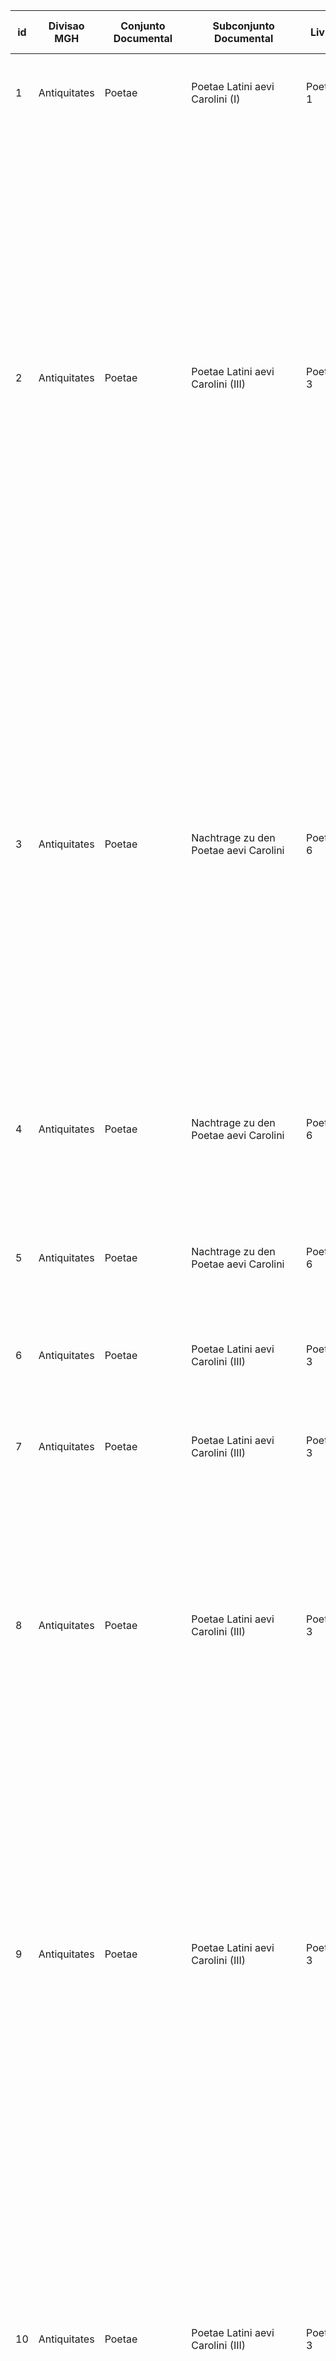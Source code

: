 ﻿| id | Divisao MGH  | Conjunto Documental                                             | Subconjunto Documental                                                   | Livro            | No. do Documento | Pagina | Tipo Documental 1 | Tipo Documental 2 | Tipo Documental 3 | Sujeito Associado 1          | Sujeito Associado 2   | Ano - Inicio | Ano - Fim | Regiao Associada            | Citacao                                                                                                                                                                                                                                                                                                                                                                                                                                                                                                                                                                                                                                                                                                                                                                                                                                               | Termo Original                                                                                                                                                                                                                                                                                                      | Termo                                                                                                                                                                                                                                                                                                                                                                                                                           | Palavra Anterior | Palavra Posterior | 1a Declinacao | 2a Declinacao | 3a Declinacao | 4a Declinacao | 5a Declinacao | Classificacao do termo 1 | Classificacao do termo 2 | Masculino | Feminino | Neutro | Singular | Plural | Caso Nominativo | Caso Genitivo | Caso Dativo | Caso Acusativo | Caso Ablativo | Caso Vocativo |     |     |
|----|--------------|-----------------------------------------------------------------|--------------------------------------------------------------------------|------------------|------------------|--------|-------------------|-------------------|-------------------|------------------------------|-----------------------|--------------|-----------|-----------------------------|-------------------------------------------------------------------------------------------------------------------------------------------------------------------------------------------------------------------------------------------------------------------------------------------------------------------------------------------------------------------------------------------------------------------------------------------------------------------------------------------------------------------------------------------------------------------------------------------------------------------------------------------------------------------------------------------------------------------------------------------------------------------------------------------------------------------------------------------------------|---------------------------------------------------------------------------------------------------------------------------------------------------------------------------------------------------------------------------------------------------------------------------------------------------------------------|---------------------------------------------------------------------------------------------------------------------------------------------------------------------------------------------------------------------------------------------------------------------------------------------------------------------------------------------------------------------------------------------------------------------------------|------------------|-------------------|---------------|---------------|---------------|---------------|---------------|--------------------------|--------------------------|-----------|----------|--------|----------|--------|-----------------|---------------|-------------|----------------|---------------|---------------|-----|-----|
| 1  | Antiquitates | Poetae                                                          | Poetae Latini aevi Carolini (I)                                          | Poetae 1         | 10               | 47     | Poesia            | NA                | NA                | Paulo Diacono                | NA                    | 750          | 799       | Monte Cassino               | Illius in patria coniunx miseranda per omnes Mendicat plateas ore tremente cibos.                                                                                                                                                                                                                                                                                                                                                                                                                                                                                                                                                                                                                                                                                                                                                                     | mendicat                                                                                                                                                                                                                                                                                                            | mendica                                                                                                                                                                                                                                                                                                                                                                                                                         | omnes            | plateas           | Sim           | Nao           | Nao           | Nao           | Nao           | Adjetivo                 | NA                       | Nao       | Sim      | Sim    | Sim      | Sim    | Sim             | Nao           | Nao         | Nao            | Nao           | Sim           |     |     |
| 2  | Antiquitates | Poetae                                                          | Poetae Latini aevi Carolini (III)                                        | Poetae 3         | 80               | 324    | Poesia            | NA                | NA                | Micon de Saint-Riquier       | NA                    | 801          | 900       | Saint-Riquier               | "Idcirco renuo post hunc spectare sequentem - Hoc operae insudando loquor, velut actenus egi - Atque dies inibi vaciles deducere sperno, Ne perdam pensum domino merito quoque pactum, Et, pater, infensus maneam ne forte volentes, Ipsam ad qui, contra, sitiunt deflectere colla Cum consulta patrum, quorum est sapientia mater, Ossa fovere queant CChisti pro nomine nuda Mendicum ut hilari, stipem nec non dare largam, Quo, iustus sederit cum iudex sede paterna Undique stipatus sanctorum iure maniplis, ""Iam, qui ita fecistis,"" reboet ""properate, beati, Ac sceptrum longis promissum sumite saeclis""."                                                                                                                                                                                                                            | mendicum                                                                                                                                                                                                                                                                                                            | mendicum                                                                                                                                                                                                                                                                                                                                                                                                                        | nuda             | ut                | Nao           | Sim           | Nao           | Nao           | Nao           | Adjetivo                 | NA                       | Sim       | Nao      | Sim    | Sim      | Nao    | Nao             | Nao           | Nao         | Sim            | Nao           | Nao           |     |     |
| 3  | Antiquitates | Poetae                                                          | Nachtrage zu den Poetae aevi Carolini                                    | Poetae 6         | 1                | 136    | Poesia            | NA                | NA                | NA                           | NA                    | 801          | 900       | NA                          | "Ad hoc cum studio cuncti concurrite festum, Omnis ovans aetas, pueri iuvenesque senesque; Currat anus, virgo, vitricus, noverca socerque, Garrulus et mimicus, bucco pariterque Pelignus, Pauper, egenus, inops pariter cum divite gaza, Dux ciliarcus et eximius cum semine regis Rex, regina, matrona potens cum paupere turba, Rusticulus, emptor seu venditor, ethnicus, exul, Advena, mendicus, peregrinus et incola terrae, Vocibus excelsis domino super omnia grates Solvite cantantes magno cum murmure laudem."                                                                                                                                                                                                                                                                                                                            | mendicus                                                                                                                                                                                                                                                                                                            | mendicus                                                                                                                                                                                                                                                                                                                                                                                                                        | advena           | peregrinus        | Nao           | Sim           | Nao           | Nao           | Nao           | Adjetivo                 | NA                       | Sim       | Nao      | Sim    | Sim      | Nao    | Sim             | Nao           | Nao         | Nao            | Nao           | Nao           |     |     |
| 4  | Antiquitates | Poetae                                                          | Nachtrage zu den Poetae aevi Carolini                                    | Poetae 6         | 1                | 92     | Poesia            | Na                | NA                | Godescalco de Orbais         | NA                    | 808          | 867       | Orbais                      | In me autem nunc reversus cum sim mendicissimus Cumque tuae sciam prorsus multos penetralibus Mercennarios in domus abundare panibus,                                                                                                                                                                                                                                                                                                                                                                                                                                                                                                                                                                                                                                                                                                                 | mendicissimus                                                                                                                                                                                                                                                                                                       | mendicis                                                                                                                                                                                                                                                                                                                                                                                                                        | sim              | cumque            | Sim           | Sim           | Nao           | Nao           | Nao           | Adjetivo                 | NA                       | Sim       | Nao      | Sim    | Nao      | Sim    | Nao             | Nao           | Sim         | Nao            | Sim           | Nao           |     |     |
| 5  | Antiquitates | Poetae                                                          | Nachtrage zu den Poetae aevi Carolini                                    | Poetae 6         | 1                | 93     | Poesia            | Na                | NA                | Godescalco de Orbais         | NA                    | 808          | 867       | Orbais                      | Qui ad te ubi reversus fuit mendicissimus, Consumptis paternis rebus atque bonis omnibus Indigens suilli victus, sed carens hoc funditus                                                                                                                                                                                                                                                                                                                                                                                                                                                                                                                                                                                                                                                                                                              | mendicissimus                                                                                                                                                                                                                                                                                                       | mendicis                                                                                                                                                                                                                                                                                                                                                                                                                        | fuit             | consumptis        | Sim           | Sim           | Nao           | Nao           | Nao           | Adjetivo                 | NA                       | Sim       | Nao      | Sim    | Nao      | Sim    | Nao             | Nao           | Sim         | Nao            | Sim           | Nao           |     |     |
| 6  | Antiquitates | Poetae                                                          | Poetae Latini aevi Carolini (III)                                        | Poetae 3         | NA               | 496    | Poesia            | Hagiografia       | NA                | Erico de Auxerre             | NA                    | 841          | 875       | Auxerre                     | Occurrit mendica manus stipemque petebat Docta et sufficiens aliena vivere quadra.                                                                                                                                                                                                                                                                                                                                                                                                                                                                                                                                                                                                                                                                                                                                                                    | mendica                                                                                                                                                                                                                                                                                                             | mendica                                                                                                                                                                                                                                                                                                                                                                                                                         | occurrit         | manus             | Sim           | Nao           | Nao           | Nao           | Nao           | Adjetivo                 | NA                       | Nao       | Sim      | Sim    | Sim      | Sim    | Sim             | Nao           | Nao         | Nao            | Nao           | Sim           |     |     |
| 7  | Antiquitates | Poetae                                                          | Poetae Latini aevi Carolini (III)                                        | Poetae 3         | NA               | 640    | Poesia            | NA                | NA                | Milon de Saint-Amand         | NA                    | 850          | 872       | Saint-Amand-les-Eaux        | Quod super extat, inops capiat mendici, egenus, Crescat elemosinae culmus, sit largus avarus, Caelica terrestri mercentur praemia limo.                                                                                                                                                                                                                                                                                                                                                                                                                                                                                                                                                                                                                                                                                                               | mendici                                                                                                                                                                                                                                                                                                             | mendici                                                                                                                                                                                                                                                                                                                                                                                                                         | capiat           | egenus            | Nao           | Sim           | Nao           | Nao           | Nao           | Adjetivo                 | NA                       | Sim       | Nao      | Sim    | Sim      | Sim    | Nao             | Sim           | Nao         | Nao            | Nao           | Nao           |     |     |
| 8  | Antiquitates | Poetae                                                          | Poetae Latini aevi Carolini (III)                                        | Poetae 3         | NA               | 642    | Poesia            | NA                | NA                | Milon de Saint-Amand         | NA                    | 850          | 872       | Saint-Amand-les-Eaux        | "Aetas quippe suo currit iam sexta meatum; Septima sancta quies sanctis sine fine feretur: Non labor ullus erit, nec erunt tunc tempora arandi,Nulla ibi spes segetis, quia semina nulla serentur, Quippe feret meritis aequalia lucra maniplis, Qui modo stertit iners, mendicus habebitur illic."                                                                                                                                                                                                                                                                                                                                                                                                                                                                                                                                                   | mendicus                                                                                                                                                                                                                                                                                                            | mendicus                                                                                                                                                                                                                                                                                                                                                                                                                        | iners            | habebitur         | Nao           | Sim           | Nao           | Nao           | Nao           | Adjetivo                 | NA                       | Sim       | Nao      | Sim    | Sim      | Nao    | Sim             | Nao           | Nao         | Nao            | Nao           | Nao           |     |     |
| 9  | Antiquitates | Poetae                                                          | Poetae Latini aevi Carolini (III)                                        | Poetae 3         | NA               | 673    | Poesia            | NA                | NA                | Milon de Saint-Amand         | NA                    | 850          | 872       | Saint-Amand-les-Eaux        | Divitias cuius largas modo quisque benigne Respuit oblatas, tunc hic mendicus egebit, Cum frigentis aquae guttam digitique requiret Extremum, nec adire quidem sancta illa licebit Ostia, felices per quae meruere supernam Urbem intrare dei summaque in pace vigere, Sed tetro in baratro vastaque voragine clausus Inque undante chao pice sulphure vermibus igne Dentibus horrificis stridens gemitumque frequentans Speque carens veniae, cariturus fine cupito Haec semper patietur et his reparabitur ustus.                                                                                                                                                                                                                                                                                                                                   | mendicus                                                                                                                                                                                                                                                                                                            | mendicus                                                                                                                                                                                                                                                                                                                                                                                                                        | hic              | egebit            | Nao           | Sim           | Nao           | Nao           | Nao           | Adjetivo                 | NA                       | Sim       | Nao      | Sim    | Sim      | Nao    | Sim             | Nao           | Nao         | Nao            | Nao           | Nao           |     |     |
| 10 | Antiquitates | Poetae                                                          | Poetae Latini aevi Carolini (III)                                        | Poetae 3         | NA               | 600    | Poesia            | NA                | NA                | Milon de Saint-Amand         | NA                    | 850          | 872       | Saint-Amand-les-Eaux        | "Tempore quo quidam residebat ad ostia templi Mendicus, rebus pauper, sed lumine frontis Pauperior                                                                                                                                                                                                                                                                                                                                                                                                                                                                                                                                                                                                                                                                                                                                                    | quem hac affatur voce sacerdos: ""O homo, si fidei retines in pectore lucem, Ablue aqua clausos oculos, qua sanctus Amandus Abluit ille manus: hoc spondeo te renovandum Unguine: lux rediens caecis infusa fenestris Monstrabit, sancti quantum benedictio digna est, Nec vacuus credens fidei virtute redibis""." | mendicus                                                                                                                                                                                                                                                                                                                                                                                                                        | mendicus         | templi            | Nao           | Nao           | Sim           | Nao           | Nao           | Nao                      | Adjetivo                 | NA        | Sim      | Nao    | Sim      | Sim    | Nao             | Sim           | Nao         | Nao            | Nao           | Nao           | Nao |     |
| 11 | Antiquitates | Poetae                                                          | Poetae Latini aevi Carolini (IV)                                         | Poetae 4         | 151              | 846    | Poesia            | Hagiografia       | NA                | NA                           | NA                    | 701          | 800       | NA                          | Cui ut innotescebat Iustini praesentia, Mendicabat, ut donaret illi elemosinam, Quo paene extortam fame recrearet animam.                                                                                                                                                                                                                                                                                                                                                                                                                                                                                                                                                                                                                                                                                                                             | mendicabat                                                                                                                                                                                                                                                                                                          | mendica                                                                                                                                                                                                                                                                                                                                                                                                                         | praesentia       | ut                | Sim           | Nao           | Nao           | Nao           | Nao           | Adjetivo                 | NA                       | Nao       | Sim      | Sim    | Sim      | Sim    | Sim             | Nao           | Nao         | Nao            | Nao           | Sim           |     |     |
| 12 | Antiquitates | Poetae                                                          | Poetae Latini aevi Carolini (IV)                                         | Poetae 4         | 151              | 847    | Poesia            | Hagiografia       | NA                | NA                           | NA                    | 701          | 800       | NA                          | "Vides"", inquit, ""pater, quanto bono conpensabimus, Dum ex his, quae nos habemus, subvenimus inopi, Et idcirco, quod mendico datum est, non querere."""                                                                                                                                                                                                                                                                                                                                                                                                                                                                                                                                                                                                                                                                                             | mendico                                                                                                                                                                                                                                                                                                             | mendico                                                                                                                                                                                                                                                                                                                                                                                                                         | quod             | datum             | Nao           | Sim           | Nao           | Nao           | Nao           | Adjetivo                 | NA                       | Sim       | Nao      | Sim    | Sim      | Nao    | Nao             | Nao           | Sim         | Nao            | Sim           | Nao           |     |     |
| 13 | Antiquitates | Poetae                                                          | Poetae Latini aevi Carolini (II)                                         | Poetae 2         | 6                | 469    | Poesia            | NA                | NA                | NA                           | NA                    | 801          | 900       | NA                          | Cumque pii funus celebrarent agmina plebis, Constitit ecce illic quidam mendicus et artes Membrorum penitus contractus pedidit omnes.                                                                                                                                                                                                                                                                                                                                                                                                                                                                                                                                                                                                                                                                                                                 | mendicus                                                                                                                                                                                                                                                                                                            | mendicus                                                                                                                                                                                                                                                                                                                                                                                                                        | quidam           | et                | Nao           | Sim           | Nao           | Nao           | Nao           | Adjetivo                 | NA                       | Sim       | Nao      | Sim    | Sim      | Nao    | Sim             | Nao           | Nao         | Nao            | Nao           | Nao           |     |     |
| 14 | Epistolae    | Epistolae (in Quart)                                            | Epistolae Karolini aevi (III)                                            | Epp. 5           | 2                | 35     | Carta             | NA                | NA                | Adriano I                    | Carlos I o Magno      | 791          | 791       | NA                          | Et post haec sic alius lector legit superne beati Antipatri episcopi Bostrae ex sermone de fluxo sanguine, ubi post multa explanatione dicens sanctus inquid: Et adepta donum, titulum erexit Christo, divicias quidem mendicis expendens, divitiae vero relique offerens Christo.                                                                                                                                                                                                                                                                                                                                                                                                                                                                                                                                                                    | mendicis                                                                                                                                                                                                                                                                                                            | mendicis                                                                                                                                                                                                                                                                                                                                                                                                                        | quidem           | expendens         | Sim           | Sim           | Nao           | Nao           | Nao           | Adjetivo                 | NA                       | Sim       | Nao      | Sim    | Nao      | Sim    | Nao             | Nao           | Sim         | Nao            | Sim           | Nao           |     |     |
| 15 | Epistolae    | Epistolae (in Quart)                                            | Epistolae Karolini aevi (II)                                             | Epp. 4           | 246              | 394    | Carta             | NA                | NA                | Alcuino                      | NA                    | 801          | 802       | Tours                       | "Concursus fuit in civitate subito mendicorum ex omni parte, suum parati defensorem defendere; timor et tumultus ubique increpuit."                                                                                                                                                                                                                                                                                                                                                                                                                                                                                                                                                                                                                                                                                                                   | mendicorum                                                                                                                                                                                                                                                                                                          | mendicorum                                                                                                                                                                                                                                                                                                                                                                                                                      | subito           | ex                | Nao           | Sim           | Nao           | Nao           | Nao           | Adjetivo                 | NA                       | Sim       | Nao      | Sim    | Nao      | Sim    | Nao             | Sim           | Nao         | Nao            | Nao           | Nao           |     |     |
| 16 | Epistolae    | Epistolae (in Quart)                                            | Epistolae Karolini aevi (III)                                            | Epp. 5           | 1                | 367    | Carta             | NA                | NA                | Amulo de Lyon                | NA                    | 841          | 844       | Lyon                        | Cum haec largiente vobis Domino fideliter atque instanter annuntiata fuerint et observata, confidimus in ipsius pietate, quoniam, cessante inani ac supervacua largitione munerum ac votorum, cessabit etiam multitudo illa simulantium et simulatio percussionum ac dementationum, cum unusquisque non vana et falsa ostentare, sed ad corpusculi sustentationem necessaria quaerere vel etiam mendicare cogetur, ita ut si forte aliqui obstinatiores in tali facto apparere voluerint, duris omnino verberibus coerciti ad confessionem veritatis compellendi nobis esse videantur.                                                                                                                                                                                                                                                                | mendicare                                                                                                                                                                                                                                                                                                           | mendica                                                                                                                                                                                                                                                                                                                                                                                                                         | etiam            | cogetur           | Sim           | Nao           | Nao           | Nao           | Nao           | Adjetivo                 | NA                       | Nao       | Sim      | Sim    | Sim      | Sim    | Sim             | Nao           | Nao         | Nao            | Nao           | Sim           |     |     |
| 17 | Epistolae    | Epistolae (in Quart)                                            | Epistolae Karolini aevi (II)                                             | Epp. 4           | 4                | 598    | Carta             | NA                | NA                | Claudio de Turim             | NA                    | 816          | 816       | Turim                       | "Attamen licet non viribus meis, sed meritis vestris, adiuvante illo qui aperuit os mutorum et linguas infantium fecit dissertas: qui est fidelis in verbis suis et sanctus in omnibus operibus suis                                                                                                                                                                                                                                                                                                                                                                                                                                                                                                                                                                                                                                                  | qui dixit: ""Petite et accipietis, quaerite et invenietis, pulsate et aperietur vobis""                                                                                                                                                                                                                             | largiente pietate eius circa socordiam sensus mei epistolas beati iam dicti apostoli Pauli ad Ephesios atque ad Philippenses, non tam ex maiorum tractatibus quam ex diversorum tractatuum sententiis, veluti mendicus non habens propriam segetem, sed post terga metentium ex aliorum messem congregat sibi victum, ne hiemis tempore fame periclitetur: ita et ego ex aliorum dictis has brevi stilo comprehendi epistolas." | mendicus         | mendicus          | non           | Nao           | Nao           | Sim           | Nao           | Nao                      | Nao                      | Adjetivo  | NA       | Sim    | Nao      | Sim    | Sim             | Nao           | Sim         | Nao            | Nao           | Nao           | Nao | Nao |
| 18 | Epistolae    | Epistolae (in Quart)                                            | Epistolae Karolini aevi (III)                                            | Epp. 5           | 21               | 291    | Carta             | NA                | NA                | Frotario de Toul             | NA                    | 825          | 830       | Toul                        | Quod quia ipse sine vestra iussione nullatenus se facturum dixit, ideo illi omnes pariter communi intencione communique precae postulaverunt, ut illis licentiam daremus ad vestrae pietatis praesenciam recurrendi et vestram misericordiam implorandi, dicentes se magis velle de aeodem monasterio expelli et in peregrinatione et mendicitate vivere, quam falsis promissionibus ulterius credere et sub falso monachorum nomine militare.                                                                                                                                                                                                                                                                                                                                                                                                        | mendicitate                                                                                                                                                                                                                                                                                                         | mendici                                                                                                                                                                                                                                                                                                                                                                                                                         | et               | vivere            | Nao           | Sim           | Nao           | Nao           | Nao           | Adjetivo                 | NA                       | Sim       | Nao      | Sim    | Sim      | Sim    | Nao             | Sim           | Nao         | Nao            | Nao           | Nao           |     |     |
| 19 | Epistolae    | Epistolae (in Quart)                                            | Epistolae Karolini aevi (V)                                              | Epp. 7           | 22               | 20     | Carta             | NA                | NA                | Joao VIII Papa               | Carlos II o Calvo     | 876          | 876       | Roma                        | En civitates, castra et villae destitute habitatoribus perierunt et episcopi hac illacque dispersi, sola illis apostolorum principum limina derelicta sunt in refugium, cum episcopia eorum in ferarum sint redacta cubilia et, ipsi vagi et sine tectis inventi, non iam eis liceat praedicare, sed mendicare.                                                                                                                                                                                                                                                                                                                                                                                                                                                                                                                                       | mendicare                                                                                                                                                                                                                                                                                                           | mendica                                                                                                                                                                                                                                                                                                                                                                                                                         | sed              | NA                | Sim           | Nao           | Nao           | Nao           | Nao           | Adjetivo                 | NA                       | Nao       | Sim      | Sim    | Sim      | Sim    | Sim             | Nao           | Nao         | Nao            | Nao           | Sim           |     |     |
| 20 | Leges        | Capitularia regum Francorum                                     | Capitularia regum Francorum I                                            | Capit. 2         | 201              | 61     | Capitular         | NA                | NA                | Lotario I                    | NA                    | 832          | 832       | Pavia                       | Ideo haec de liberis hominibus diximus, ne forte parentes contra iustitiam fiant exeredati et regale obsequium minuatur et ipsi heredes propter indigentiam mendici vel latrones seu malefactores efficiantur.                                                                                                                                                                                                                                                                                                                                                                                                                                                                                                                                                                                                                                        | mendici                                                                                                                                                                                                                                                                                                             | mendici                                                                                                                                                                                                                                                                                                                                                                                                                         | indigentiam      | vel               | Nao           | Sim           | Nao           | Nao           | Nao           | Adjetivo                 | NA                       | Sim       | Nao      | Sim    | Sim      | Sim    | Nao             | Sim           | Nao         | Nao            | Nao           | Nao           |     |     |
| 21 | Leges        | Capitularia regum Francorum                                     | Capitularia regum Francorum I                                            | Capit. 1         | 146              | 298    | Capitular         | NA                | NA                | Luis I o Piedoso             | NA                    | 820          | 820       | Aachen                      | Ut super mendicos et pauperes magistri constituantur qui de eis magnam curam et providentiam habeant, ut [...] ores et simulatores inter eos se celare non possint.                                                                                                                                                                                                                                                                                                                                                                                                                                                                                                                                                                                                                                                                                   | mendicos                                                                                                                                                                                                                                                                                                            | mendicos                                                                                                                                                                                                                                                                                                                                                                                                                        | super            | et                | Nao           | Sim           | Nao           | Nao           | Nao           | Adjetivo                 | NA                       | Sim       | Nao      | Nao    | Nao      | Sim    | Nao             | Nao           | Nao         | Sim            | Nao           | Nao           |     |     |
| 22 | Leges        | Capitularia regum Francorum                                     | Capitularia regum Francorum I                                            | Capit. 1         | 44               | 125    | Capitular         | NA                | NA                | Carlos I o Magno             | NA                    | 806          | 806       | Thionville                  | Ideo haec et supra et hic de liberis hominibus diximus, ne forte parentes contra iustitiam fiant exhereditati et regale obsequium minuatur et ipsi heredes propter indigentiam mendici vel latrones seu malefactores efficiantur.                                                                                                                                                                                                                                                                                                                                                                                                                                                                                                                                                                                                                     | mendici                                                                                                                                                                                                                                                                                                             | mendici                                                                                                                                                                                                                                                                                                                                                                                                                         | indigentiam      | vel               | Nao           | Sim           | Nao           | Nao           | Nao           | Adjetivo                 | NA                       | Sim       | Nao      | Sim    | Sim      | Sim    | Nao             | Sim           | Nao         | Nao            | Nao           | Nao           |     |     |
| 23 | Leges        | Capitularia regum Francorum                                     | Capitularia regum Francorum I                                            | Capit. 1         | 46               | 132    | Capitular         | NA                | NA                | Carlos I o Magno             | NA                    | 806          | 806       | Nimegue                     | "De mendicis qui per patrias discurrunt volumus, ut unusquisque fidelium nostrorum suum pauperem de beneficio aut de propria familia nutriat, et non permittat aliubi ire mendicando; et ubi tales inventi fuerint, nisi manibus haberent, nullus eis quicquam tribuere praesumat."                                                                                                                                                                                                                                                                                                                                                                                                                                                                                                                                                                   | mendicis                                                                                                                                                                                                                                                                                                            | mendicis                                                                                                                                                                                                                                                                                                                                                                                                                        | de               | qui               | Sim           | Sim           | Nao           | Nao           | Nao           | Adjetivo                 | NA                       | Sim       | Nao      | Sim    | Nao      | Sim    | Nao             | Nao           | Sim         | Nao            | Sim           | Nao           |     |     |
| 23 | Leges        | Capitularia regum Francorum                                     | Capitularia regum Francorum I                                            | Capit. 1         | 46               | 132    | Capitular         | NA                | NA                | Carlos I o Magno             | NA                    | 806          | 806       | Nimegue                     | "De mendicis qui per patrias discurrunt volumus, ut unusquisque fidelium nostrorum suum pauperem de beneficio aut de propria familia nutriat, et non permittat aliubi ire mendicando; et ubi tales inventi fuerint, nisi manibus haberent, nullus eis quicquam tribuere praesumat."                                                                                                                                                                                                                                                                                                                                                                                                                                                                                                                                                                   | mendicando                                                                                                                                                                                                                                                                                                          | mendica                                                                                                                                                                                                                                                                                                                                                                                                                         | ire              | et                | Sim           | Nao           | Nao           | Nao           | Nao           | Adjetivo                 | NA                       | Nao       | Sim      | Sim    | Sim      | Sim    | Sim             | Nao           | Nao         | Nao            | Nao           | Sim           |     |     |
| 24 | Leges        | Capitularia regum Francorum                                     | Capitularia regum Francorum II                                           | Capit. 2         | 261              | 277    | Capitular         | NA                | NA                | Carlos II o Calvo            | NA                    | 854          | 854       | Attigny                     | De advenis, quos affligunt ministri rei publicae, scilicet ut qui ab illis, quos Nortmanni vel Brittones adflixerunt, et ideo mendicando in istud regnum venerunt, vel qui propter adflictionem Aquitanicam huc venerunt, censum vel operationes exegerunt, hoc cum sua lege illis emendet.                                                                                                                                                                                                                                                                                                                                                                                                                                                                                                                                                           | mendicando                                                                                                                                                                                                                                                                                                          | mendica                                                                                                                                                                                                                                                                                                                                                                                                                         | ideo             | in                | Sim           | Nao           | Nao           | Nao           | Nao           | Adjetivo                 | NA                       | Nao       | Sim      | Sim    | Sim      | Sim    | Sim             | Nao           | Nao         | Nao            | Nao           | Sim           |     |     |
| 25 | Leges        | Capitularia regum Francorum                                     | Capitularia regum Francorum II                                           | Capit. 2         | 293              | 408    | Capitular         | Ata Conciliar     | NA                | NA                           | NA                    | 845          | 846       | Meaux-Paris                 | Et non solum supervenientes in eadem hospitalia non recipiuntur, verum etiam ipsi, qui ab infantia in eisdem locis sub religione Domino militaverunt, et exinde eiciuntur et ostiatim mendicare coguntur.                                                                                                                                                                                                                                                                                                                                                                                                                                                                                                                                                                                                                                             | mendicare                                                                                                                                                                                                                                                                                                           | mendica                                                                                                                                                                                                                                                                                                                                                                                                                         | ostiatim         | coguntur          | Sim           | Nao           | Nao           | Nao           | Nao           | Adjetivo                 | NA                       | Nao       | Sim      | Sim    | Sim      | Sim    | Sim             | Nao           | Nao         | Nao            | Nao           | Sim           |     |     |
| 26 | Leges        | Capitularia regum Francorum                                     | Capitularia regum Francorum II                                           | Capit. 2         | 248              | 180    | Capitular         | Ata conciliar     | NA                | NA                           | NA                    | 847          | 847       | Mainz                       | Monemus regiam pietatem de oppressione pauperum liberorum, ut non a potentioribus per aliquod malum ingenium contra iustitiam opprimantur vel cogantur, ut res suas vendant sive tradant, ne forte parentes eorum contra iustitiam fiant exeredati et regale obsequium minuatur et ipsi propter indigentiam mendici vel latrones seu malefactores efficiantur.                                                                                                                                                                                                                                                                                                                                                                                                                                                                                        | mendici                                                                                                                                                                                                                                                                                                             | mendici                                                                                                                                                                                                                                                                                                                                                                                                                         | indigentiam      | vel               | Nao           | Sim           | Nao           | Nao           | Nao           | Adjetivo                 | NA                       | Sim       | Nao      | Sim    | Sim      | Sim    | Nao             | Sim           | Nao         | Nao            | Nao           | Nao           |     |     |
| 27 | Leges        | Capitularia regum Francorum, Nova series                        | Die Kapitulariensammlung des Ansegis                                     | Capit. N. S. 1   | NA               | 438    | Capitular         | NA                | NA                | Ansegiso de Fontenelle       | NA                    | 826          | 827       | NA                          | CXVIII. De mendicis discurrentibus.                                                                                                                                                                                                                                                                                                                                                                                                                                                                                                                                                                                                                                                                                                                                                                                                                   | mendicis                                                                                                                                                                                                                                                                                                            | mendicis                                                                                                                                                                                                                                                                                                                                                                                                                        | de               | discurrentibus    | Sim           | Sim           | Nao           | Nao           | Nao           | Adjetivo                 | NA                       | Sim       | Nao      | Sim    | Nao      | Sim    | Nao             | Nao           | Sim         | Nao            | Sim           | Nao           |     |     |
| 28 | Leges        | Capitularia regum Francorum, Nova series                        | Die Kapitulariensammlung des Ansegis                                     | Capit. N. S. 1   | NA               | 500    | Capitular         | NA                | NA                | Ansegiso de Fontenelle       | NA                    | 826          | 827       | NA                          | Ideo haec et supra et hic de liberis hominibus diximus, ne forte parentes eorum contra iustitiam fiant exheredati et regale obsequium minuatur et ipsi heredes propter indigentiam mendici vel latrones seu malefactores efficiantur.                                                                                                                                                                                                                                                                                                                                                                                                                                                                                                                                                                                                                 | mendici                                                                                                                                                                                                                                                                                                             | mendici                                                                                                                                                                                                                                                                                                                                                                                                                         | indigentiam      | vel               | Nao           | Sim           | Nao           | Nao           | Nao           | Adjetivo                 | NA                       | Sim       | Nao      | Sim    | Sim      | Sim    | Nao             | Sim           | Nao         | Nao            | Nao           | Nao           |     |     |
| 29 | Leges        | Capitularia regum Francorum, Nova series                        | Die Kapitulariensammlung des Ansegis                                     | Capit. N. S. 1   | NA               | 502    | Capitular         | NA                | NA                | Ansegiso de Fontenelle       | NA                    | 826          | 827       | NA                          | CXVIII. DE MENDICIS DISCURRENTIBUS.                                                                                                                                                                                                                                                                                                                                                                                                                                                                                                                                                                                                                                                                                                                                                                                                                   | mendicis                                                                                                                                                                                                                                                                                                            | mendicis                                                                                                                                                                                                                                                                                                                                                                                                                        | de               | discurrentibus    | Sim           | Sim           | Nao           | Nao           | Nao           | Adjetivo                 | NA                       | Sim       | Nao      | Sim    | Nao      | Sim    | Nao             | Nao           | Sim         | Nao            | Sim           | Nao           |     |     |
| 30 | Leges        | Capitularia regum Francorum, Nova series                        | Die Kapitulariensammlung des Ansegis                                     | Capit. N. S. 1   | NA               | 502    | Capitular         | NA                | NA                | Ansegiso de Fontenelle       | NA                    | 826          | 827       | NA                          | De mendicis, qui per patrias discurrunt, volumus, ut unusquisque fidelium nostrorum suum pauperem de beneficio aut de propria familia nutriat et non permittat alicubi ire mendicando.                                                                                                                                                                                                                                                                                                                                                                                                                                                                                                                                                                                                                                                                | mendicis                                                                                                                                                                                                                                                                                                            | mendicis                                                                                                                                                                                                                                                                                                                                                                                                                        | de               | qui               | Sim           | Sim           | Nao           | Nao           | Nao           | Adjetivo                 | NA                       | Sim       | Nao      | Sim    | Nao      | Sim    | Nao             | Nao           | Sim         | Nao            | Sim           | Nao           |     |     |
| 30 | Leges        | Capitularia regum Francorum, Nova series                        | Die Kapitulariensammlung des Ansegis                                     | Capit. N. S. 1   | NA               | 502    | Capitular         | NA                | NA                | Ansegiso de Fontenelle       | NA                    | 826          | 827       | NA                          | De mendicis, qui per patrias discurrunt, volumus, ut unusquisque fidelium nostrorum suum pauperem de beneficio aut de propria familia nutriat et non permittat alicubi ire mendicando.                                                                                                                                                                                                                                                                                                                                                                                                                                                                                                                                                                                                                                                                | mendicando                                                                                                                                                                                                                                                                                                          | mendica                                                                                                                                                                                                                                                                                                                                                                                                                         | ire              | NA                | Sim           | Nao           | Nao           | Nao           | Nao           | Adjetivo                 | NA                       | Nao       | Sim      | Sim    | Sim      | Sim    | Sim             | Nao           | Nao         | Nao            | Nao           | Sim           |     |     |
| 31 | Leges        | Concilia                                                        | Concilia aevi Karolini [742�842]. Teil 2 [819�842]                       | Conc. 2.2        | 50               | 619    | Ata Conciliar     | NA                | NA                | NA                           | NA                    | 829          | 829       | Paris                       | Illud quoque ex toto a divina auctoritate dissentit et adflictionem atque obpressionem ingentem pauperibus inrogat, quod quidam non solum clerici, sed et laici dominici praecepti transgressores effecti minorem modium atque sestarium in vendendo atque commodando maioremque in recipiendo habent simulque stateras minores atque dolosas in mutuando atque vendendo maioresque in recipiendo habentes, et ob hoc, dum suae intolerabili cupiditati satisfacere aestuant, heu pro dolor! miseros quosque paupertati addicunt et mendicos efficiunt, quoniam his inaequalibus mensuris et diversis fenerationibus adeo eos obligantes coartant, ut ex vineolis suis ob mercedem laboris sui nihil residui sibi suaeque coniugi et liberis nec ciatus nec uva quidem remaneat, sed ut omnia in cellaria sua ex asse deveniant, sagaciter elaborant. | mendicos                                                                                                                                                                                                                                                                                                            | mendicos                                                                                                                                                                                                                                                                                                                                                                                                                        | et               | efficiunt         | Nao           | Sim           | Nao           | Nao           | Nao           | Adjetivo                 | NA                       | Sim       | Nao      | Nao    | Nao      | Sim    | Nao             | Nao           | Nao         | Sim            | Nao           | Nao           |     |     |
| 32 | Leges        | Concilia                                                        | Concilia aevi Karolini [742�842]. Teil 2 [819�842]                       | Conc. 2.2        | 50               | 619    | Ata Conciliar     | NA                | NA                | NA                           | NA                    | 829          | 829       | Paris                       | Et si plerique in domibus auro sunt divites, in ecclesia tamen sunt mendici.                                                                                                                                                                                                                                                                                                                                                                                                                                                                                                                                                                                                                                                                                                                                                                          | mendici                                                                                                                                                                                                                                                                                                             | mendici                                                                                                                                                                                                                                                                                                                                                                                                                         | sunt             | NA                | Nao           | Sim           | Nao           | Nao           | Nao           | Adjetivo                 | NA                       | Sim       | Nao      | Sim    | Sim      | Sim    | Nao             | Sim           | Nao         | Nao            | Nao           | Nao           |     |     |
| 33 | Leges        | Concilia                                                        | Concilia aevi Karolini [742�842]. Teil 1 [742�817]                       | Conc. 2.1        | 39               | 387    | Ata Conciliar     | Carta             | NA                | Luis o Piedoso               | NA                    | 816          | 816       | Aachen                      | Non est episcopi servare aurum et revocare a se mendicantis manum.                                                                                                                                                                                                                                                                                                                                                                                                                                                                                                                                                                                                                                                                                                                                                                                    | mendicantis                                                                                                                                                                                                                                                                                                         | mendica                                                                                                                                                                                                                                                                                                                                                                                                                         | se               | manum             | Sim           | Nao           | Nao           | Nao           | Nao           | Adjetivo                 | NA                       | Nao       | Sim      | Sim    | Sim      | Sim    | Sim             | Nao           | Nao         | Nao            | Nao           | Sim           |     |     |
| 34 | Leges        | Concilia                                                        | Concilia aevi Karolini [742�842]. Teil 1 [742�817]                       | Conc. 2.1        | 37               | 275    | Ata Conciliar     | NA                | NA                | NA                           | NA                    | 813          | 813       | Chalon-sur-Saone            | Sunt pauperes, qui vel ideo id faciunt, ut maiorem habeant materiam mendicandi.                                                                                                                                                                                                                                                                                                                                                                                                                                                                                                                                                                                                                                                                                                                                                                       | mendicandi                                                                                                                                                                                                                                                                                                          | mendica                                                                                                                                                                                                                                                                                                                                                                                                                         | materiam         | NA                | Sim           | Nao           | Nao           | Nao           | Nao           | Adjetivo                 | NA                       | Nao       | Sim      | Sim    | Sim      | Sim    | Sim             | Nao           | Nao         | Nao            | Nao           | Sim           |     |     |
| 35 | Leges        | Concilia                                                        | Die Konzilien der karolingischen Teilreiche 843�859                      | Conc. 3          | 14               | 170    | Ata Conciliar     | NA                | NA                | NA                           | NA                    | 847          | 847       | Mainz                       | Monemus regiam pietatem de oppressione pauperum liberorum, ut non a potentioribus per aliquod malum ingenium contra iustitiam opprimantur vel cogantur, ut res suas vendant sive tradant, ne forte parentes eorum contra iustitiam fiant exereditati et regale obsequium minuatur et ipsi propter indigentiam mendici vel latrones seu malefactores efficiantur.                                                                                                                                                                                                                                                                                                                                                                                                                                                                                      | mendici                                                                                                                                                                                                                                                                                                             | mendici                                                                                                                                                                                                                                                                                                                                                                                                                         | indigentiam      | vel               | Nao           | Sim           | Nao           | Nao           | Nao           | Adjetivo                 | NA                       | Sim       | Nao      | Sim    | Sim      | Sim    | Nao             | Sim           | Nao         | Nao            | Nao           | Nao           |     |     |
| 36 | Leges        | Concilia                                                        | Die Konzilien der karolingischen Teilreiche 843�859                      | Conc. 3          | 11               | 103    | Ata Conciliar     | NA                | NA                | NA                           | NA                    | 845          | 846       | Meaux-Paris                 | Et non solum supervenientes in eadem hospitalia non recipiuntur, verum etiam ipsi, qui ab infantia in eisdem locis sub religione domino militaverunt, et exinde eiciuntur et ostiatim mendicare coguntur.                                                                                                                                                                                                                                                                                                                                                                                                                                                                                                                                                                                                                                             | mendicare                                                                                                                                                                                                                                                                                                           | mendica                                                                                                                                                                                                                                                                                                                                                                                                                         | ostiatim         | coguntur          | Sim           | Nao           | Nao           | Nao           | Nao           | Adjetivo                 | NA                       | Nao       | Sim      | Sim    | Sim      | Sim    | Sim             | Nao           | Nao         | Nao            | Nao           | Sim           |     |     |
| 37 | Leges        | Concilia                                                        | Concilia aevi Karolini [742�842]. Teil 1 [742�817]                       | Conc. 2.1        | 24               | 214    | Ata Conciliar     | NA                | NA                | NA                           | NA                    | 800          | 800       | Reisbach-Freising-Salzburgo | "Mendicabula ne tolerentur; suos quique populares oppidani pagensesque alunto."                                                                                                                                                                                                                                                                                                                                                                                                                                                                                                                                                                                                                                                                                                                                                                       | mendicabula                                                                                                                                                                                                                                                                                                         | mendica                                                                                                                                                                                                                                                                                                                                                                                                                         | NA               | ne                | Sim           | Nao           | Nao           | Nao           | Nao           | Adjetivo                 | NA                       | Nao       | Sim      | Sim    | Sim      | Sim    | Sim             | Nao           | Nao         | Nao            | Nao           | Sim           |     |     |
| 38 | Scriptores   | Auctores antiquissimi                                           | Aldhelmi Opera                                                           | Auct. ant. 15    | NA               | 308    | Narrativo         | Poesia            | NA                | Adelmo de Salisbury          | NA                    | 639          | 709       | Salisbury                   | Quo conperto procorum praecordia furibundis vesaniae faculis inflammantur, dum universi facultatum reditus et copiosa quaestus stipendia ad agapem pauperculis mendicantibus venirent.                                                                                                                                                                                                                                                                                                                                                                                                                                                                                                                                                                                                                                                                | mendicantibus                                                                                                                                                                                                                                                                                                       | mendica                                                                                                                                                                                                                                                                                                                                                                                                                         | pauperculis      | venirent          | Sim           | Nao           | Nao           | Nao           | Nao           | Adjetivo                 | NA                       | Nao       | Sim      | Sim    | Sim      | Sim    | Sim             | Nao           | Nao         | Nao            | Nao           | Sim           |     |     |
| 39 | Scriptores   | Scriptores rerum Merovingicarum                                 | Fredegarii et aliorum Chronica. Vitae sanctorum                          | SS rer. Merov. 2 | NA               | 99     | Narrativo         | Cronica           | NA                | Fredegario                   | NA                    | NA           | 660       | Galia                       | Ad ille nisi singulos, ad instar mendico peram ad dorso ferens, veste deforme, illis perrexit partibus, anolum Chlodovei, quo pocius crederetur, secum portans.                                                                                                                                                                                                                                                                                                                                                                                                                                                                                                                                                                                                                                                                                       | mendico                                                                                                                                                                                                                                                                                                             | mendico                                                                                                                                                                                                                                                                                                                                                                                                                         | instar           | peram             | Nao           | Sim           | Nao           | Nao           | Nao           | Adjetivo                 | NA                       | Sim       | Nao      | Sim    | Sim      | Nao    | Nao             | Nao           | Sim         | Nao            | Sim           | Nao           |     |     |
| 40 | Scriptores   | Scriptores rerum Merovingicarum                                 | Fredegarii et aliorum Chronica. Vitae sanctorum                          | SS rer. Merov. 2 | NA               | 100    | Narrativo         | Cronica           | NA                | Fredegario                   | NA                    | NA           | 660       | Galia                       | Aurilianus eodem habito quo venerat redit ad propriam. Cum iam prope Aurilianensim territorium nec procul a domo prope accesset, quedam pauperi mendico in via secum iteneris socium habebat.                                                                                                                                                                                                                                                                                                                                                                                                                                                                                                                                                                                                                                                         | mendico                                                                                                                                                                                                                                                                                                             | mendico                                                                                                                                                                                                                                                                                                                                                                                                                         | pauperi          | in                | Nao           | Sim           | Nao           | Nao           | Nao           | Adjetivo                 | NA                       | Sim       | Nao      | Sim    | Sim      | Nao    | Nao             | Nao           | Sim         | Nao            | Sim           | Nao           |     |     |
| 41 | Scriptores   | Scriptores rerum Merovingicarum                                 | Fredegarii et aliorum Chronica. Vitae sanctorum                          | SS rer. Merov. 2 | NA               | 100    | Narrativo         | Cronica           | NA                | Fredegario                   | NA                    | NA           | 660       | Galia                       | "Cumque a somno expertus fuisset, maerore plenus curso veloci perrexit ad propria; dirigensque pueros inquirendum mendicum, qui peram eius portabat."                                                                                                                                                                                                                                                                                                                                                                                                                                                                                                                                                                                                                                                                                                 | mendicum                                                                                                                                                                                                                                                                                                            | mendicum                                                                                                                                                                                                                                                                                                                                                                                                                        | inquirendum      | qui               | Nao           | Sim           | Nao           | Nao           | Nao           | Adjetivo                 | NA                       | Sim       | Nao      | Sim    | Sim      | Nao    | Nao             | Nao           | Nao         | Sim            | Nao           | Nao           |     |     |
| 42 | Scriptores   | Scriptores rerum Merovingicarum                                 | Fredegarii et aliorum Chronica. Vitae sanctorum                          | SS rer. Merov. 2 | NA               | 100    | Narrativo         | Cronica           | NA                | Fredegario                   | NA                    | NA           | 660       | Galia                       | Quem adprehensum Aurilianum presentant, eumque fortiter triduo caeso permisit ire mendicum.                                                                                                                                                                                                                                                                                                                                                                                                                                                                                                                                                                                                                                                                                                                                                           | mendicum                                                                                                                                                                                                                                                                                                            | mendicum                                                                                                                                                                                                                                                                                                                                                                                                                        | ire              | NA                | Nao           | Sim           | Nao           | Nao           | Nao           | Adjetivo                 | NA                       | Sim       | Nao      | Sim    | Sim      | Nao    | Nao             | Nao           | Nao         | Sim            | Nao           | Nao           |     |     |
| 43 | Scriptores   | Scriptores rerum Merovingicarum                                 | Passiones vitaeque sanctorum aevi Merovingici (III)                      | SS rer. Merov. 5 | 15               | 445    | Narrativo         | Hagiografia       | NA                | Milo de Therouanne           | Amando de Maastricht  | 1080         | 1159      | Therouanne                  | Eodem quoque tempore homo quidam caecus sedebat ante fores templi mendicans, qui multo iam tempore corporalem amiserat visum.                                                                                                                                                                                                                                                                                                                                                                                                                                                                                                                                                                                                                                                                                                                         | mendicans                                                                                                                                                                                                                                                                                                           | mendica                                                                                                                                                                                                                                                                                                                                                                                                                         | templi           | qui               | Sim           | Nao           | Nao           | Nao           | Nao           | Adjetivo                 | NA                       | Nao       | Sim      | Sim    | Sim      | Sim    | Sim             | Nao           | Nao         | Nao            | Nao           | Sim           |     |     |
| 44 | Scriptores   | Scriptores rerum Merovingicarum                                 | Passiones vitaeque sanctorum aevi Merovingici (V)                        | SS rer. Merov. 7 | 5                | 129    | Narrativo         | Hagiografia       | NA                | Alcuino                      | Vilibrordo de Utrecht | 760          | 797       | NA                          | Iterum sanctus Dei sacerdos in quodam loco iter agens, vidit mendicantes inopes XII, pariter postulantes sibi aliquid a praetereuntibus solacii.                                                                                                                                                                                                                                                                                                                                                                                                                                                                                                                                                                                                                                                                                                      | mendicantes                                                                                                                                                                                                                                                                                                         | mendica                                                                                                                                                                                                                                                                                                                                                                                                                         | vidit            | inopes            | Sim           | Nao           | Nao           | Nao           | Nao           | Adjetivo                 | NA                       | Nao       | Sim      | Sim    | Sim      | Sim    | Sim             | Nao           | Nao         | Nao            | Nao           | Sim           |     |     |
| 45 | Scriptores   | Scriptores rerum Germanicarum in usum scholarum separatim editi | Thegan, Die Taten Kaiser Ludwigs. Astronomus, Das Leben Kaiser Ludwigs   | SS rer. Germ. 64 | NA               | 524    | Narrativo         | Biografia         | NA                | Astronomo                    | Luis o Piedoso        | 840          | 845       | NA                          | Adrebaldus tamen epistolam imperatori destinatam ab eis occulte suscepit et cuidam suorum sub obtentu mendici, quousque Alpes transiret, ferendam commisit ac post imperatori porrexit.                                                                                                                                                                                                                                                                                                                                                                                                                                                                                                                                                                                                                                                               | mendici                                                                                                                                                                                                                                                                                                             | mendici                                                                                                                                                                                                                                                                                                                                                                                                                         | obtentu          | quousque          | Nao           | Sim           | Nao           | Nao           | Nao           | Adjetivo                 | NA                       | Sim       | Nao      | Sim    | Sim      | Sim    | Nao             | Sim           | Nao         | Nao            | Nao           | Nao           |     |     |
| 46 | Scriptores   | Scriptores rerum Merovingicarum                                 | Passiones vitaeque sanctorum aevi Merovingici (III)                      | SS rer. Merov. 5 | 24               | 705    | Narrativo         | Hagiografia       | NA                | Donato diacono               | NA                    | 701          | 800       | NA                          | Sed cum alimoniam publica mendicitate qua sustentaretur per diversa quereret loca, contigit, ut ad monasterium sanctissimi confessoris deveniret.                                                                                                                                                                                                                                                                                                                                                                                                                                                                                                                                                                                                                                                                                                     | mendicitate                                                                                                                                                                                                                                                                                                         | mendici                                                                                                                                                                                                                                                                                                                                                                                                                         | publica          | qua               | Nao           | Sim           | Nao           | Nao           | Nao           | Adjetivo                 | NA                       | Sim       | Nao      | Sim    | Sim      | Sim    | Nao             | Sim           | Nao         | Nao            | Nao           | Nao           |     |     |
| 47 | Scriptores   | Scriptores                                                      | Supplementa tomorum I�XII, pars III. Supplementum tomi XIII              | SS 15,1          | 28               | 245    | Narrativo         | Hagiografia       | NA                | Eginardo                     | NA                    | 830          | 830       | Hesse                       | "Ac feretro propter altare locato, iterum missam celebrare curavimus; ibique inter celebrandum puer quidam annorum circiter quindecim nomine Daniel, de pago Porciano, qui illuc inter alios pauperes mendicando venerat, atque ita curvus erat, ut nisi supinus atque iacens caelum aspicere nequivisset, ad feretrum accessit; ac subito, velut ab aliquo inpulsus, corruit; cumque diu velut dormienti similis iacuisset, correctis omnibus membris et recepta firmitate nervorum, coram oculis nostris surrexit incolomis."                                                                                                                                                                                                                                                                                                                       | mendicando                                                                                                                                                                                                                                                                                                          | mendica                                                                                                                                                                                                                                                                                                                                                                                                                         | pauperes         | venerat           | Sim           | Nao           | Nao           | Nao           | Nao           | Adjetivo                 | NA                       | Nao       | Sim      | Sim    | Sim      | Sim    | Sim             | Nao           | Nao         | Nao            | Nao           | Sim           |     |     |
| 48 | Scriptores   | Scriptores                                                      | Supplementa tomorum I�XII, pars III. Supplementum tomi XIII              | SS 15,1          | 28               | 257    | Narrativo         | Hagiografia       | NA                | Eginardo                     | NA                    | 830          | 830       | Hesse                       | Erat in eodem vico caecus quidam provectae aetatis, qui, ut ipse adserebat, ante triennium subita caecitate percussus, inter alios pauperes stipem ostiatim mendicare solebat.                                                                                                                                                                                                                                                                                                                                                                                                                                                                                                                                                                                                                                                                        | mendicare                                                                                                                                                                                                                                                                                                           | mendica                                                                                                                                                                                                                                                                                                                                                                                                                         | ostiatim         | solebat           | Sim           | Nao           | Nao           | Nao           | Nao           | Adjetivo                 | NA                       | Nao       | Sim      | Sim    | Sim      | Sim    | Sim             | Nao           | Nao         | Nao            | Nao           | Sim           |     |     |
| 49 | Scriptores   | Scriptores                                                      | Supplementa tomorum I�XII, pars III. Supplementum tomi XIII              | SS 15,1          | 28               | 257    | Narrativo         | Hagiografia       | NA                | Eginardo                     | NA                    | 830          | 830       | Hesse                       | "Modo mendicantem omnes exaudiunt et ea quae necessaria sunt praestant. Nam videntem mendicare non decet; senex autem et debilis operari non possum'."                                                                                                                                                                                                                                                                                                                                                                                                                                                                                                                                                                                                                                                                                                | mendicantem                                                                                                                                                                                                                                                                                                         | mendica                                                                                                                                                                                                                                                                                                                                                                                                                         | modo             | omnes             | Sim           | Nao           | Nao           | Nao           | Nao           | Adjetivo                 | NA                       | Nao       | Sim      | Sim    | Sim      | Sim    | Sim             | Nao           | Nao         | Nao            | Nao           | Sim           |     |     |
| 49 | Scriptores   | Scriptores                                                      | Supplementa tomorum I�XII, pars III. Supplementum tomi XIII              | SS 15,1          | 28               | 257    | Narrativo         | Hagiografia       | NA                | Eginardo                     | NA                    | 830          | 830       | Hesse                       | "Modo mendicantem omnes exaudiunt et ea quae necessaria sunt praestant. Nam videntem mendicare non decet; senex autem et debilis operari non possum'."                                                                                                                                                                                                                                                                                                                                                                                                                                                                                                                                                                                                                                                                                                | mendicare                                                                                                                                                                                                                                                                                                           | mendica                                                                                                                                                                                                                                                                                                                                                                                                                         | videntem         | non               | Sim           | Nao           | Nao           | Nao           | Nao           | Adjetivo                 | NA                       | Nao       | Sim      | Sim    | Sim      | Sim    | Sim             | Nao           | Nao         | Nao            | Nao           | Sim           |     |     |
| 50 | Scriptores   | Scriptores                                                      | Supplementa tomorum I�XII, pars III. Supplementum tomi XIII              | SS 15,1          | 28               | 257    | Narrativo         | Hagiografia       | NA                | Eginardo                     | NA                    | 830          | 830       | Hesse                       | Hunc nos, dum adhuc caecus esset, inter alios pauperes ac debiles multoties in domo nostra mendicantem vidimus, ideoque alium inluminationis eius testem non quaesivimus, quia sufficere nobis credebamus testimonium non fallentis conscientiae nostrae.                                                                                                                                                                                                                                                                                                                                                                                                                                                                                                                                                                                             | mendicantem                                                                                                                                                                                                                                                                                                         | mendica                                                                                                                                                                                                                                                                                                                                                                                                                         | nostra           | vidimus           | Sim           | Nao           | Nao           | Nao           | Nao           | Adjetivo                 | NA                       | Nao       | Sim      | Sim    | Sim      | Sim    | Sim             | Nao           | Nao         | Nao            | Nao           | Sim           |     |     |
| 51 | Scriptores   | Scriptores                                                      | Supplementa tomorum I�XII, pars III. Supplementum tomi XIII              | SS 15,1          | 28               | 258    | Narrativo         | Hagiografia       | NA                | Eginardo                     | NA                    | 830          | 830       | Hesse                       | Igitur cum nullum ibi cui de virtute quae gesta fuerat referre posset adesse videret - nam praeter pauperes, qui ibidem mendicandi gratia excubabant, nemo intra oratorii parietes, excepta se ac filia sua, tunc erat, quando illud miraculum factum est -, volis cum gratiarum actione solutis, domum cum filia sana atque incolomi repedavit.                                                                                                                                                                                                                                                                                                                                                                                                                                                                                                      | mendicandi                                                                                                                                                                                                                                                                                                          | mendica                                                                                                                                                                                                                                                                                                                                                                                                                         | ibidem           | gratia            | Sim           | Nao           | Nao           | Nao           | Nao           | Adjetivo                 | NA                       | Nao       | Sim      | Sim    | Sim      | Sim    | Sim             | Nao           | Nao         | Nao            | Nao           | Sim           |     |     |
| 52 | Scriptores   | Scriptores                                                      | Supplementa tomorum I�XII, pars III. Supplementum tomi XIII              | SS 15,1          | 32               | 398    | Narrativo         | Hagiografia       | NA                | Haimino de S. Vaast em Arras | NA                    | 800          | 845       | Arras                       | Sed inter loquendum huiuscemodi proferens dicta: 'Licet', inquit, 'tam pauper videar, quoniam duris et immitibus dominis premor, pro quibus non audeo cultioribus indui vestimentis, non sum tamen adeo inops et mendica, ut putas.                                                                                                                                                                                                                                                                                                                                                                                                                                                                                                                                                                                                                   | mendica                                                                                                                                                                                                                                                                                                             | mendica                                                                                                                                                                                                                                                                                                                                                                                                                         | et               | ut                | Sim           | Nao           | Nao           | Nao           | Nao           | Adjetivo                 | NA                       | Nao       | Sim      | Sim    | Sim      | Sim    | Sim             | Nao           | Nao         | Nao            | Nao           | Sim           |     |     |
| 53 | Scriptores   | Scriptores rerum Merovingicarum                                 | Passiones vitaeque sanctorum aevi Merovingici et antiquiorum aliquot (I) | SS rer. Merov. 3 | 28               | 346    | Narrativo         | Hagiografia       | NA                | Incmaro de Reims             | Remigio de Reims      | 877          | 878       | Reims                       | Tandemque ei, si, postpositis omnibus prefatis benedictionibus, incorrigibilis contumatiae spiritum non deposuerit, et se per omnia Deo subdi nolens, benedictionibus ecclesiae participare noluerit, elogium segregationis a corpore Christi ab omnibus ei porrigatur, quod per prophetam et regem David longe ante, eodem qui in episcopis est dictante sancto Spiritu, noscitur decantatum, quia: Persequutus est, inquit, hominem inopem et mendicum et conpunctum corde, et non est recordatus facere misericordiam.                                                                                                                                                                                                                                                                                                                             | mendicum                                                                                                                                                                                                                                                                                                            | mendicum                                                                                                                                                                                                                                                                                                                                                                                                                        | et               | et                | Nao           | Sim           | Nao           | Nao           | Nao           | Adjetivo                 | NA                       | Sim       | Nao      | Sim    | Sim      | Nao    | Nao             | Nao           | Nao         | Sim            | Nao           | Nao           |     |     |
| 54 | Scriptores   | Scriptores                                                      | Supplementa tomorum I�XII, pars III. Supplementum tomi XIII              | SS 15,1          | 32               | 400    | Narrativo         | Hagiografia       | Milagres          | Ulmaro de Saint-Vaast        | Vedasto de Arras      | 801          | 900       | Saint-Vaast                 | Qui adeo grassatus est in familiam, ut minaretur universos ad mendicitatem perducendos, et qui maiores in eis videbantur, pannis suarum uxorum operiendos.                                                                                                                                                                                                                                                                                                                                                                                                                                                                                                                                                                                                                                                                                            | mendicitatem                                                                                                                                                                                                                                                                                                        | mendici                                                                                                                                                                                                                                                                                                                                                                                                                         | ad               | perducendos       | Nao           | Sim           | Nao           | Nao           | Nao           | Adjetivo                 | NA                       | Sim       | Nao      | Sim    | Sim      | Sim    | Nao             | Sim           | Nao         | Nao            | Nao           | Nao           |     |     |
| 55 | Scriptores   | Scriptores rerum Merovingicarum                                 | Passiones vitaeque sanctorum aevi Merovingici (V)                        | SS rer. Merov. 7 | 15               | 426    | Narrativo         | Hagiografia       | NA                | Germano de Paris             | NA                    | 501          | 800       | NA                          | His vero, recuperatoris sui inmemor et pristinae mendicitatis amator, postulat sibi a rege auxilium tribui, quatenus illuc unde venerat redire potuisset.                                                                                                                                                                                                                                                                                                                                                                                                                                                                                                                                                                                                                                                                                             | mendicitatis                                                                                                                                                                                                                                                                                                        | mendici                                                                                                                                                                                                                                                                                                                                                                                                                         | pristinae        | amator            | Nao           | Sim           | Nao           | Nao           | Nao           | Adjetivo                 | NA                       | Sim       | Nao      | Sim    | Sim      | Sim    | Nao             | Sim           | Nao         | Nao            | Nao           | Nao           |     |     |
| 56 | Scriptores   | Scriptores                                                      | Supplementa tomorum I�XII, pars III. Supplementum tomi XIII              | SS 15,1          | 2                | 8      | Narrativo         | Hagiografia       | Transla�ao        | Germano de Paris             | NA                    | 801          | 900       | NA                          | Is vero recuperatoris sui inmemor et pristinae mendicitatis amator, postulat sibi a rege auxilium tribui, quatenus illuc unde venerat potuisset reverti.                                                                                                                                                                                                                                                                                                                                                                                                                                                                                                                                                                                                                                                                                              | mendicitatis                                                                                                                                                                                                                                                                                                        | mendici                                                                                                                                                                                                                                                                                                                                                                                                                         | pristinae        | amator            | Nao           | Sim           | Nao           | Nao           | Nao           | Adjetivo                 | NA                       | Sim       | Nao      | Sim    | Sim      | Sim    | Nao             | Sim           | Nao         | Nao            | Nao           | Nao           |     |     |
| 57 | Scriptores   | Scriptores rerum Merovingicarum                                 | Passiones vitaeque sanctorum aevi Merovingici et antiquiorum aliquot (I) | SS rer. Merov. 3 | 23               | 392    | Narrativo         | Hagiografia       | NA                | Carileffi de Saint-Calais    | NA                    | 801          | 900       | Saint-Calais                | "Post haec bibentibus qui aderant, deprecabatur eos sacerdos magnus, ut ternis adhuc quaternisque vicibus biberent ad satietatem, quia de pleno semper inpertiret, quem non obprimit in largiendi voluntate paupertas                                                                                                                                                                                                                                                                                                                                                                                                                                                                                                                                                                                                                                 | dicebat enim: ""Numquam animum divitem deserit possibilitas, nec sequitur abundantia hominem mente mendicum""."                                                                                                                                                                                                     | mendicum                                                                                                                                                                                                                                                                                                                                                                                                                        | mendicum         | mente             | Nao           | Nao           | Sim           | Nao           | Nao           | Nao                      | Adjetivo                 | NA        | Sim      | Nao    | Sim      | Sim    | Nao             | Nao           | Nao         | Nao            | Sim           | Nao           | Nao |     |
| 58 | Scriptores   | Scriptores                                                      | Annales et chronica aevi Salici. Vitae aevi Carolini et Saxonici         | SS 10            | 21               | 570    | Narrativo         | Hagiografia       | NA                | Crodegando de Metz           | NA                    | 801          | 900       | NA                          | "Et primo quidem reliquiis beatorum apostolorum et martyrum, quorum triumphis Romana ecclesia immo totus mundus exultat, beatus confessor laetificatur ac ditatur; et tunc demum papa pergens ad sepulcra martyrum beati Gorgonii et sancti Naboris sanctique Nazarii, effractis sigillis profert beata ossa cum totis cineribus; quae sanctus Chrodegangus laetus plus umquam extractis linteaminibus pretiosissimis suscipit et involvit, et ad patriam festinantissime ire pergit, gaudens se impetrasse pro quo venerat, sicut gaudet mendicus insperate multos inveniens pecuniae thesauros."                                                                                                                                                                                                                                                    | mendicus                                                                                                                                                                                                                                                                                                            | mendicus                                                                                                                                                                                                                                                                                                                                                                                                                        | gaudet           | insperate         | Nao           | Sim           | Nao           | Nao           | Nao           | Adjetivo                 | NA                       | Sim       | Nao      | Sim    | Sim      | Nao    | Sim             | Nao           | Nao         | Nao            | Nao           | Nao           |     |     |
| 59 | Scriptores   | Scrptores                                                       | Historiae aevi Salici                                                    | SS 11            | 31               | 525    | Narrativo         | Hagiografia       | NA                | NA                           | NA                    | 801          | 900       | NA                          | Denique dum eorum delicata candidaque membra sordidis contecta vidisset vestibus, eorum aspectus praeclaros cernens atque compositos, intellexit, nequaquam eos publice ut ipsi fingebant esse mendicos.                                                                                                                                                                                                                                                                                                                                                                                                                                                                                                                                                                                                                                              | mendicos                                                                                                                                                                                                                                                                                                            | mendicos                                                                                                                                                                                                                                                                                                                                                                                                                        | esse             | NA                | Nao           | Sim           | Nao           | Nao           | Nao           | Adjetivo                 | NA                       | Sim       | Nao      | Nao    | Nao      | Sim    | Nao             | Nao           | Nao         | Sim            | Nao           | Nao           |     |     |
| 60 | Scriptores   | Scriptores rerum Merovingicarum                                 | Passiones vitaeque sanctorum aevi Merovingici (II)                       | SS rer. Merov. 4 | 6                | 309    | Narrativo         | Hagiografia       | NA                | Valafrido Estrabao           | NA                    | 808          | 849       | Reichenau                   | Erat ibi quidam mendicus, tanta per omnes membrorum iuncturas debilitate contractus, ut penitus inter alias suae infirmitatis molestias incessu pedum careret.                                                                                                                                                                                                                                                                                                                                                                                                                                                                                                                                                                                                                                                                                        | mendicus                                                                                                                                                                                                                                                                                                            | mendicus                                                                                                                                                                                                                                                                                                                                                                                                                        | quidam           | tanta             | Nao           | Sim           | Nao           | Nao           | Nao           | Adjetivo                 | NA                       | Sim       | Nao      | Sim    | Sim      | Nao    | Sim             | Nao           | Nao         | Nao            | Nao           | Nao           |     |     |
| 61 | Scriptores   | Scriptores rerum Merovingicarum                                 | Passiones vitaeque sanctorum aevi Merovingici (II)                       | SS rer. Merov. 4 | 6                | 313    | Narrativo         | Hagiografia       | NA                | Valafrido Estrabao           | NA                    | 808          | 849       | Reichenau                   | "Is oratorium ingressus, invenit mendicum quendam intus sedentem, quem bene noverat, et dixit illi: ""Indica mihi, ubi isti, quos tam nudos et miseros invenimus, vestes habeant repositas et utensilia aurumque et argentum, quorum copia hactenus fruebantur""."                                                                                                                                                                                                                                                                                                                                                                                                                                                                                                                                                                                    | mendicum                                                                                                                                                                                                                                                                                                            | mendicum                                                                                                                                                                                                                                                                                                                                                                                                                        | invenit          | quendam           | Nao           | Sim           | Nao           | Nao           | Nao           | Adjetivo                 | NA                       | Sim       | Nao      | Sim    | Sim      | Nao    | Nao             | Nao           | Nao         | Sim            | Nao           | Nao           |     |     |
| 62 | Scriptores   | Scriptores                                                      | Supplementa tomorum I�XII, pars III. Supplementum tomi XIII              | SS 15,1          | 48               | 550    | Narrativo         | Hagiografia       | NA                | Vulfardo de Herrieden        | NA                    | 801          | 900       | Herrieden                   | Interea dum haec agerentur quidam ignoti tres a nativitate advenere caeci et pauperie urguente mendici, corporis et luminis solacium requirentes et lacrimosis singultuum vocibus postulantes.                                                                                                                                                                                                                                                                                                                                                                                                                                                                                                                                                                                                                                                        | mendici                                                                                                                                                                                                                                                                                                             | mendici                                                                                                                                                                                                                                                                                                                                                                                                                         | urguente         | corporis          | Nao           | Sim           | Nao           | Nao           | Nao           | Adjetivo                 | NA                       | Sim       | Nao      | Sim    | Sim      | Sim    | Nao             | Sim           | Nao         | Nao            | Nao           | Nao           |     |     |
